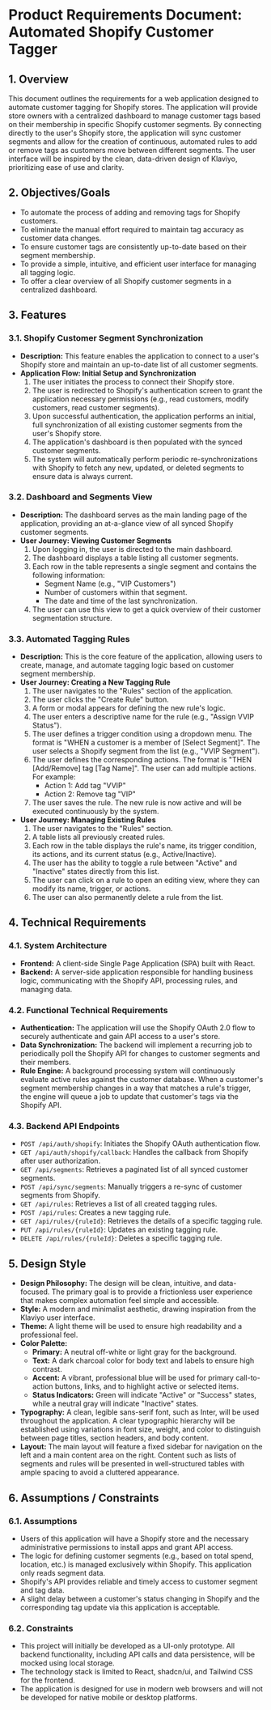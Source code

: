 # Product Requirements Document: Automated Shopify Customer Tagger

## 1. Overview

This document outlines the requirements for a web application designed to automate customer tagging for Shopify stores. The application will provide store owners with a centralized dashboard to manage customer tags based on their membership in specific Shopify customer segments. By connecting directly to the user's Shopify store, the application will sync customer segments and allow for the creation of continuous, automated rules to add or remove tags as customers move between different segments. The user interface will be inspired by the clean, data-driven design of Klaviyo, prioritizing ease of use and clarity.

## 2. Objectives/Goals

- To automate the process of adding and removing tags for Shopify customers.
- To eliminate the manual effort required to maintain tag accuracy as customer data changes.
- To ensure customer tags are consistently up-to-date based on their segment membership.
- To provide a simple, intuitive, and efficient user interface for managing all tagging logic.
- To offer a clear overview of all Shopify customer segments in a centralized dashboard.

## 3. Features

### 3.1. Shopify Customer Segment Synchronization

- **Description:** This feature enables the application to connect to a user's Shopify store and maintain an up-to-date list of all customer segments.
- **Application Flow: Initial Setup and Synchronization**
    1. The user initiates the process to connect their Shopify store.
    2. The user is redirected to Shopify's authentication screen to grant the application necessary permissions (e.g., read customers, modify customers, read customer segments).
    3. Upon successful authentication, the application performs an initial, full synchronization of all existing customer segments from the user's Shopify store.
    4. The application's dashboard is then populated with the synced customer segments.
    5. The system will automatically perform periodic re-synchronizations with Shopify to fetch any new, updated, or deleted segments to ensure data is always current.

### 3.2. Dashboard and Segments View

- **Description:** The dashboard serves as the main landing page of the application, providing an at-a-glance view of all synced Shopify customer segments.
- **User Journey: Viewing Customer Segments**
    1. Upon logging in, the user is directed to the main dashboard.
    2. The dashboard displays a table listing all customer segments.
    3. Each row in the table represents a single segment and contains the following information:
        - Segment Name (e.g., "VIP Customers")
        - Number of customers within that segment.
        - The date and time of the last synchronization.
    4. The user can use this view to get a quick overview of their customer segmentation structure.

### 3.3. Automated Tagging Rules

- **Description:** This is the core feature of the application, allowing users to create, manage, and automate tagging logic based on customer segment membership.
- **User Journey: Creating a New Tagging Rule**
    1. The user navigates to the "Rules" section of the application.
    2. The user clicks the "Create Rule" button.
    3. A form or modal appears for defining the new rule's logic.
    4. The user enters a descriptive name for the rule (e.g., "Assign VVIP Status").
    5. The user defines a trigger condition using a dropdown menu. The format is "WHEN a customer is a member of [Select Segment]". The user selects a Shopify segment from the list (e.g., "VVIP Segment").
    6. The user defines the corresponding actions. The format is "THEN [Add/Remove] tag [Tag Name]". The user can add multiple actions. For example:
        - Action 1: Add tag "VVIP"
        - Action 2: Remove tag "VIP"
    7. The user saves the rule. The new rule is now active and will be executed continuously by the system.
- **User Journey: Managing Existing Rules**
    1. The user navigates to the "Rules" section.
    2. A table lists all previously created rules.
    3. Each row in the table displays the rule's name, its trigger condition, its actions, and its current status (e.g., Active/Inactive).
    4. The user has the ability to toggle a rule between "Active" and "Inactive" states directly from this list.
    5. The user can click on a rule to open an editing view, where they can modify its name, trigger, or actions.
    6. The user can also permanently delete a rule from the list.

## 4. Technical Requirements

### 4.1. System Architecture

- **Frontend:** A client-side Single Page Application (SPA) built with React.
- **Backend:** A server-side application responsible for handling business logic, communicating with the Shopify API, processing rules, and managing data.

### 4.2. Functional Technical Requirements

- **Authentication:** The application will use the Shopify OAuth 2.0 flow to securely authenticate and gain API access to a user's store.
- **Data Synchronization:** The backend will implement a recurring job to periodically poll the Shopify API for changes to customer segments and their members.
- **Rule Engine:** A background processing system will continuously evaluate active rules against the customer database. When a customer's segment membership changes in a way that matches a rule's trigger, the engine will queue a job to update that customer's tags via the Shopify API.

### 4.3. Backend API Endpoints

- `POST /api/auth/shopify`: Initiates the Shopify OAuth authentication flow.
- `GET /api/auth/shopify/callback`: Handles the callback from Shopify after user authorization.
- `GET /api/segments`: Retrieves a paginated list of all synced customer segments.
- `POST /api/sync/segments`: Manually triggers a re-sync of customer segments from Shopify.
- `GET /api/rules`: Retrieves a list of all created tagging rules.
- `POST /api/rules`: Creates a new tagging rule.
- `GET /api/rules/{ruleId}`: Retrieves the details of a specific tagging rule.
- `PUT /api/rules/{ruleId}`: Updates an existing tagging rule.
- `DELETE /api/rules/{ruleId}`: Deletes a specific tagging rule.

## 5. Design Style

- **Design Philosophy:** The design will be clean, intuitive, and data-focused. The primary goal is to provide a frictionless user experience that makes complex automation feel simple and accessible.
- **Style:** A modern and minimalist aesthetic, drawing inspiration from the Klaviyo user interface.
- **Theme:** A light theme will be used to ensure high readability and a professional feel.
- **Color Palette:**
    - **Primary:** A neutral off-white or light gray for the background.
    - **Text:** A dark charcoal color for body text and labels to ensure high contrast.
    - **Accent:** A vibrant, professional blue will be used for primary call-to-action buttons, links, and to highlight active or selected items.
    - **Status Indicators:** Green will indicate "Active" or "Success" states, while a neutral gray will indicate "Inactive" states.
- **Typography:** A clean, legible sans-serif font, such as Inter, will be used throughout the application. A clear typographic hierarchy will be established using variations in font size, weight, and color to distinguish between page titles, section headers, and body content.
- **Layout:** The main layout will feature a fixed sidebar for navigation on the left and a main content area on the right. Content such as lists of segments and rules will be presented in well-structured tables with ample spacing to avoid a cluttered appearance.

## 6. Assumptions / Constraints

### 6.1. Assumptions

- Users of this application will have a Shopify store and the necessary administrative permissions to install apps and grant API access.
- The logic for defining customer segments (e.g., based on total spend, location, etc.) is managed exclusively within Shopify. This application only reads segment data.
- Shopify's API provides reliable and timely access to customer segment and tag data.
- A slight delay between a customer's status changing in Shopify and the corresponding tag update via this application is acceptable.

### 6.2. Constraints

- This project will initially be developed as a UI-only prototype. All backend functionality, including API calls and data persistence, will be mocked using local storage.
- The technology stack is limited to React, shadcn/ui, and Tailwind CSS for the frontend.
- The application is designed for use in modern web browsers and will not be developed for native mobile or desktop platforms.